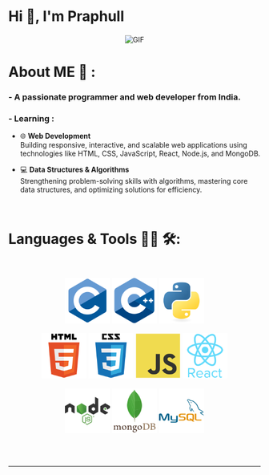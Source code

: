 #  Hi 👋, I'm Praphull 

<div align="center">
<img hight="30" width="200" alt="GIF" align="center" src="https://virtualscopemedia.com/assets/images/gifs/discussion.gif">
</div>

# About ME 💬 :

### - A passionate programmer and web developer from India.

### - Learning :
- 🌐 **Web Development**  
  Building responsive, interactive, and scalable web applications using technologies like HTML, CSS, JavaScript, React, Node.js, and MongoDB.  

- 💻 **Data Structures & Algorithms**  
  Strengthening problem-solving skills with algorithms, mastering core data structures, and optimizing solutions for efficiency.  
</br>

# Languages & Tools 👨‍💻 🛠:
</br>

<p align="center">

<!-- For more icons please follow  https://github.com/MikeCodesDotNET/ColoredBadges -->

<img src="https://raw.githubusercontent.com/devicons/devicon/master/icons/c/c-original.svg" alt="c" width="90" height="90"/> 
<img src="https://raw.githubusercontent.com/devicons/devicon/master/icons/cplusplus/cplusplus-original.svg" alt="cplusplus" width="90" height="90"/> 
<img src="https://raw.githubusercontent.com/devicons/devicon/master/icons/python/python-original.svg" alt="python" width="90" height="90"/>
</br>
</br>

<img src="https://raw.githubusercontent.com/devicons/devicon/master/icons/html5/html5-original-wordmark.svg" alt="html5" width="90" height="90"/> 
<img src="https://raw.githubusercontent.com/devicons/devicon/master/icons/css3/css3-original-wordmark.svg" alt="css3" width="90" height="90"/>
<img src="https://raw.githubusercontent.com/devicons/devicon/master/icons/javascript/javascript-original.svg" alt="javascript" width="90" height="90"/>
<img src="https://raw.githubusercontent.com/devicons/devicon/master/icons/react/react-original-wordmark.svg" alt="react" width="90" height="90"/>
</br>
</br>

<img src="https://raw.githubusercontent.com/devicons/devicon/master/icons/nodejs/nodejs-original-wordmark.svg" alt="nodejs" width="90" height="90"/>
<img src="https://raw.githubusercontent.com/devicons/devicon/master/icons/mongodb/mongodb-original-wordmark.svg" alt="mongodb" width="90" height="90"/>
<img src="https://raw.githubusercontent.com/devicons/devicon/master/icons/mysql/mysql-original-wordmark.svg" alt="mysql" width="90" height="90"/>
</p>
</br>
</br>


*************
